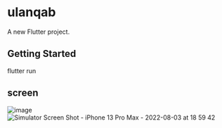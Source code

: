 # ulanqab

A new Flutter project.

## Getting Started

flutter run

## screen
![image](https://user-images.githubusercontent.com/13215737/182593162-52a00fb1-0ad8-40e9-b3cc-ef285c253fce.png)
![Simulator Screen Shot - iPhone 13 Pro Max - 2022-08-03 at 18 59 42](https://user-images.githubusercontent.com/13215737/182593341-87041bcc-cb4a-459d-931d-dcff2930aa2e.png)
